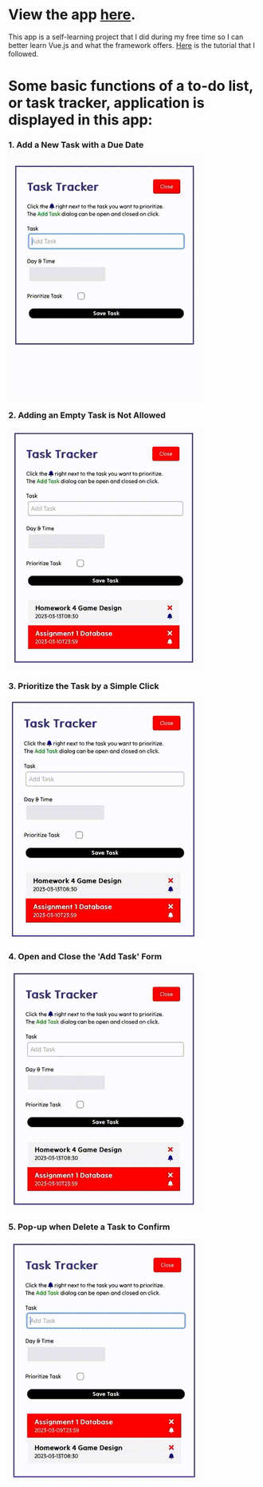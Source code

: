 # View the app [here](https://sue-nguyen.github.io/vue-task-tracker/).

This app is a self-learning project that I did during my free time so I can better learn Vue.js and what the framework offers. [Here](https://www.youtube.com/watch?v=qZXt1Aom3Cs&t=1226s) is the tutorial that I followed.

# Some basic functions of a to-do list, or task tracker, application is displayed in this app:

### 1. Add a New Task with a Due Date
![](./gif/Add%20a%20new%20Task.gif)

### 2. Adding an Empty Task is Not Allowed
![](./gif/Add%20an%20Empty%20Task.gif)

### 3. Prioritize the Task by a Simple Click
![](./gif/(De)Prioritize%20a%20Task.gif)

### 4. Open and Close the 'Add Task' Form
![](./gif/Open%20and%20Close%20Add%20Task%20Form.gif)

### 5. Pop-up when Delete a Task to Confirm
![](./gif/Delete%20a%20Task.gif)